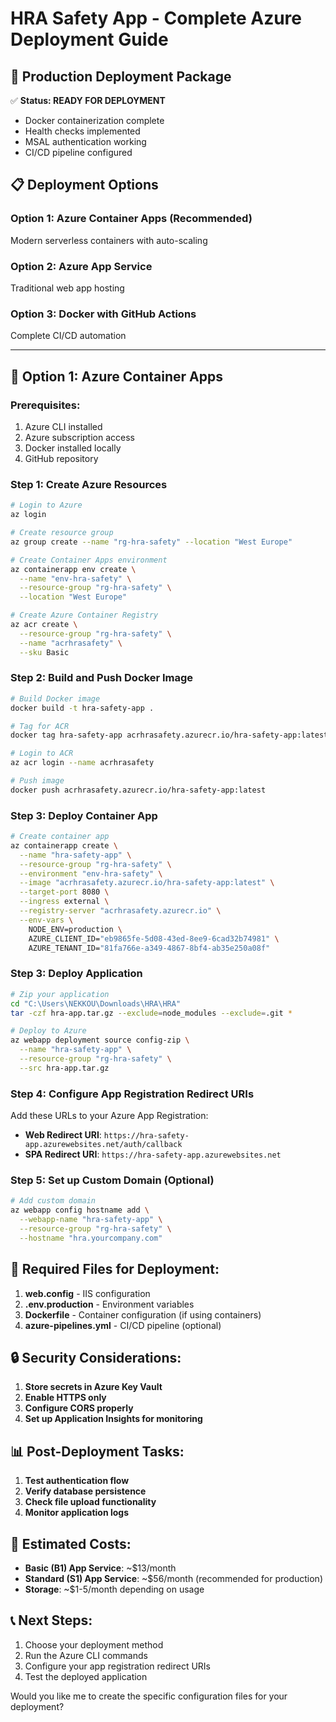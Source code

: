 # HRA Safety App - Complete Azure Deployment Guide

## 🚀 **Production Deployment Package**

✅ **Status: READY FOR DEPLOYMENT**
- Docker containerization complete
- Health checks implemented
- MSAL authentication working
- CI/CD pipeline configured

## 📋 Deployment Options

### Option 1: Azure Container Apps (Recommended)
Modern serverless containers with auto-scaling

### Option 2: Azure App Service  
Traditional web app hosting

### Option 3: Docker with GitHub Actions
Complete CI/CD automation

---

## 🐳 **Option 1: Azure Container Apps**

### **Prerequisites:**
1. Azure CLI installed
2. Azure subscription access
3. Docker installed locally
4. GitHub repository

### **Step 1: Create Azure Resources**

```bash
# Login to Azure
az login

# Create resource group
az group create --name "rg-hra-safety" --location "West Europe"

# Create Container Apps environment
az containerapp env create \
  --name "env-hra-safety" \
  --resource-group "rg-hra-safety" \
  --location "West Europe"

# Create Azure Container Registry
az acr create \
  --resource-group "rg-hra-safety" \
  --name "acrhrasafety" \
  --sku Basic
```

### **Step 2: Build and Push Docker Image**

```bash
# Build Docker image
docker build -t hra-safety-app .

# Tag for ACR
docker tag hra-safety-app acrhrasafety.azurecr.io/hra-safety-app:latest

# Login to ACR
az acr login --name acrhrasafety

# Push image
docker push acrhrasafety.azurecr.io/hra-safety-app:latest
```

### **Step 3: Deploy Container App**

```bash
# Create container app
az containerapp create \
  --name "hra-safety-app" \
  --resource-group "rg-hra-safety" \
  --environment "env-hra-safety" \
  --image "acrhrasafety.azurecr.io/hra-safety-app:latest" \
  --target-port 8080 \
  --ingress external \
  --registry-server "acrhrasafety.azurecr.io" \
  --env-vars \
    NODE_ENV=production \
    AZURE_CLIENT_ID="eb9865fe-5d08-43ed-8ee9-6cad32b74981" \
    AZURE_TENANT_ID="81fa766e-a349-4867-8bf4-ab35e250a08f"
```

### **Step 3: Deploy Application**

```bash
# Zip your application
cd "C:\Users\NEKKOU\Downloads\HRA\HRA"
tar -czf hra-app.tar.gz --exclude=node_modules --exclude=.git *

# Deploy to Azure
az webapp deployment source config-zip \
  --name "hra-safety-app" \
  --resource-group "rg-hra-safety" \
  --src hra-app.tar.gz
```

### **Step 4: Configure App Registration Redirect URIs**

Add these URLs to your Azure App Registration:
- **Web Redirect URI**: `https://hra-safety-app.azurewebsites.net/auth/callback`
- **SPA Redirect URI**: `https://hra-safety-app.azurewebsites.net`

### **Step 5: Set up Custom Domain (Optional)**

```bash
# Add custom domain
az webapp config hostname add \
  --webapp-name "hra-safety-app" \
  --resource-group "rg-hra-safety" \
  --hostname "hra.yourcompany.com"
```

## 🔧 **Required Files for Deployment:**

1. **web.config** - IIS configuration
2. **.env.production** - Environment variables
3. **Dockerfile** - Container configuration (if using containers)
4. **azure-pipelines.yml** - CI/CD pipeline (optional)

## 🔒 **Security Considerations:**

1. **Store secrets in Azure Key Vault**
2. **Enable HTTPS only**
3. **Configure CORS properly**
4. **Set up Application Insights for monitoring**

## 📊 **Post-Deployment Tasks:**

1. **Test authentication flow**
2. **Verify database persistence**
3. **Check file upload functionality**
4. **Monitor application logs**

## 🎯 **Estimated Costs:**

- **Basic (B1) App Service**: ~$13/month
- **Standard (S1) App Service**: ~$56/month (recommended for production)
- **Storage**: ~$1-5/month depending on usage

## 📞 **Next Steps:**

1. Choose your deployment method
2. Run the Azure CLI commands
3. Configure your app registration redirect URIs
4. Test the deployed application

Would you like me to create the specific configuration files for your deployment?